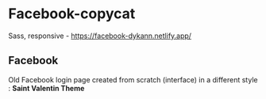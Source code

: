 # Facebook-copycat
Sass, responsive - https://facebook-dykann.netlify.app/

<h2> Facebook </h2>

Old Facebook login page created from scratch (interface) 
in a different style : <strong>Saint Valentin Theme</strong>

